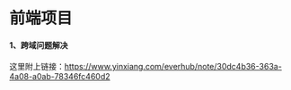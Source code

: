 # 前端项目

#### 1、跨域问题解决
这里附上链接：https://www.yinxiang.com/everhub/note/30dc4b36-363a-4a08-a0ab-78346fc460d2

